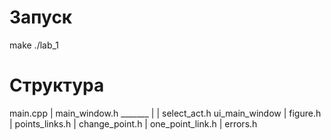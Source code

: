 # Запуск
make
./lab_1

# Структура

main.cpp
    |
main_window.h _______
    |               |
select_act.h    ui_main_window
    |
figure.h
    |
points_links.h
    |
change_point.h
    |
one_point_link.h
    |
errors.h